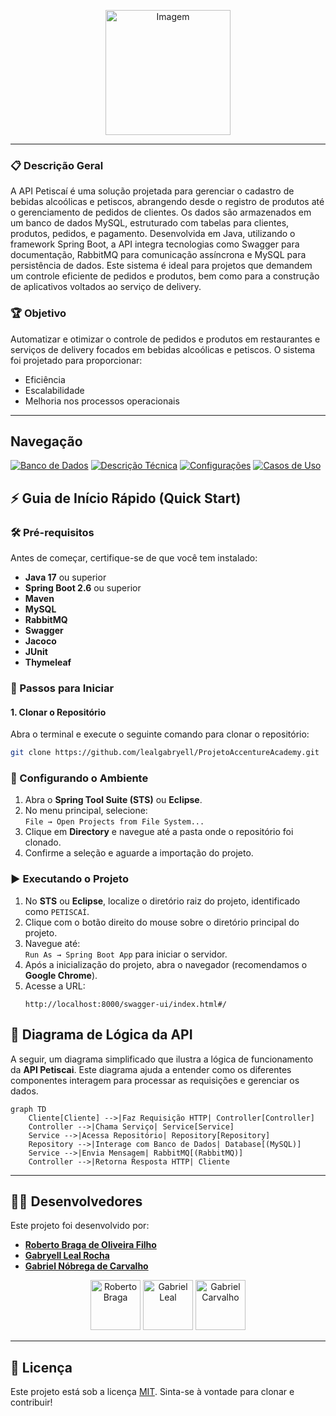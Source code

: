 <p align="center">
  <img src="https://github.com/user-attachments/assets/c2c55aba-ce92-4b37-9c77-91607c77a981" width="200" alt="Imagem">
</p>

---

### 📋 Descrição Geral
A API Petiscaí é uma solução projetada para gerenciar o cadastro de bebidas alcoólicas e petiscos, abrangendo desde o registro de produtos até o gerenciamento de pedidos de clientes. Os dados são armazenados em um banco de dados MySQL, estruturado com tabelas para clientes, produtos, pedidos, e pagamento. Desenvolvida em Java, utilizando o framework Spring Boot, a API integra tecnologias como Swagger para documentação, RabbitMQ para comunicação assíncrona e MySQL para persistência de dados. Este sistema é ideal para projetos que demandem um controle eficiente de pedidos e produtos, bem como para a construção de aplicativos voltados ao serviço de delivery.
### 🏆 Objetivo
Automatizar e otimizar o controle de pedidos e produtos em restaurantes e serviços de delivery focados em bebidas alcoólicas e petiscos. O sistema foi projetado para proporcionar:
- Eficiência
- Escalabilidade
- Melhoria nos processos operacionais

---

## Navegação

[![Banco de Dados](https://img.shields.io/badge/Banco_de_Dados-000?style=for-the-badge&logo=database)](https://github.com/lealgabryell/ProjetoAccentureAcademy/issues/3) [![Descrição Técnica](https://img.shields.io/badge/Descrição_Técnica-000?style=for-the-badge&logo=)](https://github.com/lealgabryell/ProjetoAccentureAcademy/issues/5) [![Configurações](https://img.shields.io/badge/Configurações-000?style=for-the-badge&logo=gear)](https://github.com/lealgabryell/ProjetoAccentureAcademy/issues/6) [![Casos de Uso](https://img.shields.io/badge/Casos_de_Uso-000?style=for-the-badge&logo=usecase)](https://github.com/lealgabryell/ProjetoAccentureAcademy/issues/7)


<!-- Você pode adicionar um link para outras línguas, caso desejar -->
<!-- 
<p align="center">
  <i>Leia em outros idiomas:</i>
  <a href="./translations/README-ptBR.md">Português</a>
</p>
-->

## ⚡ Guia de Início Rápido (Quick Start)

### 🛠️ Pré-requisitos
Antes de começar, certifique-se de que você tem instalado:
- **Java 17** ou superior
- **Spring Boot 2.6** ou superior
- **Maven**
- **MySQL**
- **RabbitMQ**
- **Swagger**
- **Jacoco**
- **JUnit**
- **Thymeleaf**

### 🚀 Passos para Iniciar

#### 1. Clonar o Repositório
Abra o terminal e execute o seguinte comando para clonar o repositório:
```bash
git clone https://github.com/lealgabryell/ProjetoAccentureAcademy.git
```
### 📂 Configurando o Ambiente
1. Abra o **Spring Tool Suite (STS)** ou **Eclipse**.
2. No menu principal, selecione:  
   `File → Open Projects from File System...`
3. Clique em **Directory** e navegue até a pasta onde o repositório foi clonado.
4. Confirme a seleção e aguarde a importação do projeto.

### ▶️ Executando o Projeto
1. No **STS** ou **Eclipse**, localize o diretório raiz do projeto, identificado como `PETISCAÍ`.
2. Clique com o botão direito do mouse sobre o diretório principal do projeto.
3. Navegue até:  
   `Run As → Spring Boot App` para iniciar o servidor.
4. Após a inicialização do projeto, abra o navegador (recomendamos o **Google Chrome**).
5. Acesse a URL:  
   ```url
   http://localhost:8000/swagger-ui/index.html#/
    ```


## 🧩 Diagrama de Lógica da API

A seguir, um diagrama simplificado que ilustra a lógica de funcionamento da **API Petiscai**. Este diagrama ajuda a entender como os diferentes componentes interagem para processar as requisições e gerenciar os dados.

```mermaid
graph TD
    Cliente[Cliente] -->|Faz Requisição HTTP| Controller[Controller]
    Controller -->|Chama Serviço| Service[Service]
    Service -->|Acessa Repositório| Repository[Repository]
    Repository -->|Interage com Banco de Dados| Database[(MySQL)]
    Service -->|Envia Mensagem| RabbitMQ[(RabbitMQ)]
    Controller -->|Retorna Resposta HTTP| Cliente
```

---

## 🧑‍💻 Desenvolvedores

Este projeto foi desenvolvido por:

- **[Roberto Braga de Oliveira Filho](https://github.com/robertobr122)**
- **[Gabryell Leal Rocha](https://github.com/lealgabryell)**
- **[Gabriel Nóbrega de Carvalho](https://github.com/gabrielcarvalhoo)**

<p align="center"> <img src="https://github.com/robertobr122.png" width="80px" alt="Roberto Braga"> <img src="https://github.com/lealgabryell.png" width="80px" alt="Gabriel Leal"> <img src="https://github.com/gabrielncarvalhoo.png" width="80px" alt="Gabriel Carvalho"> </p>

---

## 📃 Licença

Este projeto está sob a licença [MIT](./LICENSE). Sinta-se à vontade para clonar e contribuir!


